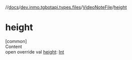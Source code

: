 //[docs](../../../index.md)/[dev.inmo.tgbotapi.types.files](../index.md)/[VideoNoteFile](index.md)/[height](height.md)



# height  
[common]  
Content  
open override val [height](height.md): [Int](https://kotlinlang.org/api/latest/jvm/stdlib/kotlin/-int/index.html)  



